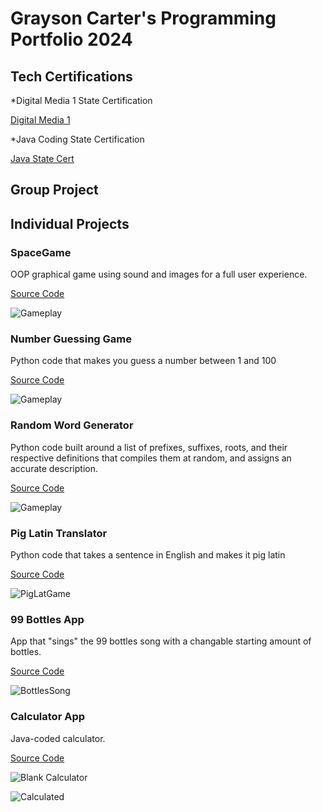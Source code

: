 # Grayson Carter's Programming Portfolio 2024

## Tech Certifications
*Digital Media 1 State Certification

[Digital Media 1](https://github.com/goober42/programmingportfolio/blob/main/images/graphiccert.pdf)

*Java Coding State Certification

[Java State Cert](https://github.com/goober42/programmingportfolio/blob/main/images/programcert.pdf)

## Group Project

## Individual Projects

### SpaceGame
OOP graphical game using sound and images for a full user experience.

[Source Code](https://github.com/goober42/programmingportfolio/blob/main/src/SpaceGame.zip)

![Gameplay](https://github.com/goober42/programmingportfolio/blob/main/images/sg1.png)

### Number Guessing Game
Python code that makes you guess a number between 1 and 100

[Source Code](https://github.com/goober42/programmingportfolio/blob/main/src/main%20(4).py)

![Gameplay](https://github.com/goober42/programmingportfolio/blob/main/images/Screenshot%202024-02-02%20at%2010.54.42%20AM.png)

### Random Word Generator
Python code built around a list of prefixes, suffixes, roots, and their respective definitions that compiles them at random, and assigns an accurate description.

[Source Code](https://github.com/goober42/programmingportfolio/blob/main/src/wordgen.py)

![Gameplay](images/wordgen.png)

### Pig Latin Translator
Python code that takes a sentence in English and makes it pig latin

[Source Code](https://github.com/goober42/programmingportfolio/blob/main/src/piglatin.py)

![PigLatGame](https://github.com/goober42/programmingportfolio/blob/main/images/piglatingame.png)

### 99 Bottles App
App that "sings" the 99 bottles song with a changable starting amount of bottles.

[Source Code](https://github.com/goober42/programmingportfolio/blob/main/src/bottles.py)

![BottlesSong](https://github.com/goober42/programmingportfolio/blob/main/images/bottles.png)

### Calculator App
Java-coded calculator.

[Source Code](https://github.com/goober42/programmingportfolio/blob/main/src/Calculator.zip)

![Blank Calculator](https://github.com/goober42/programmingportfolio/blob/main/images/BlankCalc.png)

![Calculated](https://github.com/goober42/programmingportfolio/blob/main/images/Calculated.png)
